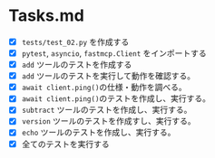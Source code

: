 # Tasks.md

- [x] `tests/test_02.py` を作成する
- [x] `pytest`, `asyncio`, `fastmcp.Client` をインポートする
- [x] `add` ツールのテストを作成する
- [x] `add` ツールのテストを実行して動作を確認する。
- [x] `await client.ping()`の仕様・動作を調べる。
- [x] `await client.ping()`のテストを作成し、実行する。
- [x] `subtract` ツールのテストを作成し、実行する。
- [x] `version` ツールのテストを作成すし、実行する。
- [x] `echo` ツールのテストを作成し、実行する。
- [x] 全てのテストを実行する

